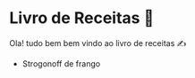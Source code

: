 # Livro de Receitas :orange_book:

Ola! tudo bem bem vindo ao livro de receitas :writing_hand:

 - Strogonoff de frango

